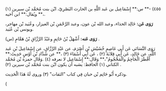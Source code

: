 ٤٥٥) -** س:** إِسْمَاعِيل بن عَبد اللَّهِ بن الحارث البَصْرِيّ، ابْن بنت مُحَمَّد بْن سيرين (١) ،** ويُقال:** ابن أخيه.

**رَوَى عَن:** خَالِد الحذاء، وعبد الله بْن عون، وعبد الرَّحْمَنِ بْن العيزار، وعُبَيد بْن مهاجر، ويونس بْن عُبَيد.

**رَوَى عَنه:** أَشْهَلُ بْنُ حَاتِمٍ وعَبْدُ الرَّزَّاقِ بْنُ هَمَّامٍ (س) .

رَوَى النَّسَائي عَن أَبِي عَاصِمٍ خُشَيْشِ بْنِ أَصْرَمَ، عن عَبْدِ الرَّزَّاقِ، عن إِسْمَاعِيلَ بْنِ عَبد اللَّهِ، عن خَالِدٍ، عَن أَبِي قِلابَةَ (٢) ، عَن أَبِي أَسْمَاءَ (٣) ،** عن شَدَّادِ بْنِ أَوْسٍ حَدِيثَ:** أَفْطَرَ الْحَاجِمُ والْمَحْجُومُ"،** وَقَال:** إِسْمَاعِيل لا نعرفه (٤) .وَقَال حمزة بْن مُحَمَّد الكناني (١) الحافظ: يشبه أن يكون ابْن بنت مُحَمَّد بْن سيرين (٢) .

وذكره أَبُو حَاتِم بْن حبان فِي كتاب "الثقات" (٣) وروى لَهُ هَذَا الْحَدِيث.

(